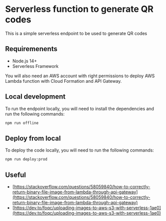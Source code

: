# Serverless function to generate QR codes

This is a simple serverless endpoint to be used to generate QR codes

## Requiremenents

- Node.js 14+
- Serverless Framework

You will also need an AWS account with right permissions to deploy AWS Lambda function with Cloud Formation and API Gateway.

## Local development

To run the endpoint locally, you will need to install the dependencies and run the following commands:

```bash
npm run offline
```

## Deploy from local

To deploy the code locally, you will need to run the following commands:

```bash
npm run deploy:prod
```

## Useful

- [https://stackoverflow.com/questions/58059840/how-to-correctly-return-binary-file-image-from-lambda-through-api-gateway](https://stackoverflow.com/questions/58059840/how-to-correctly-return-binary-file-image-from-lambda-through-api-gateway)
- [https://dev.to/foqc/uploading-images-to-aws-s3-with-serverless-1ae0](https://dev.to/foqc/uploading-images-to-aws-s3-with-serverless-1ae0)